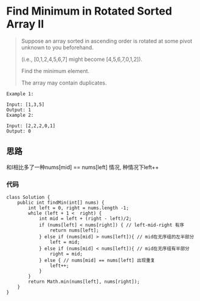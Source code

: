 # Find Minimum in Rotated Sorted Array II
> Suppose an array sorted in ascending order is rotated at some pivot unknown to you beforehand.
> 
> (i.e.,  [0,1,2,4,5,6,7] might become  [4,5,6,7,0,1,2]).
> 
> Find the minimum element.
> 
> The array may contain duplicates.

	Example 1:
	
	Input: [1,3,5]
	Output: 1
	Example 2:
	
	Input: [2,2,2,0,1]
	Output: 0

## 思路
和I相比多了一种nums[mid] == nums[left] 情况, 种情况下left++

### 代码
```
class Solution {
    public int findMin(int[] nums) {
        int left = 0, right = nums.length -1;
        while (left + 1 <  right) {
            int mid = left + (right - left)/2;
            if (nums[left] < nums[right]) { // left-mid-right 有序
                return nums[left];
            } else if (nums[mid] > nums[left]){ // mid在无序组的左半部分
                left = mid;
            } else if (nums[mid] < nums[left]){ // mid在无序组有半部分
                right = mid;
            } else { // nums[mid] == nums[left] 出现重复
                left++;
            }
        }
        return Math.min(nums[left], nums[right]);
    }
}
```